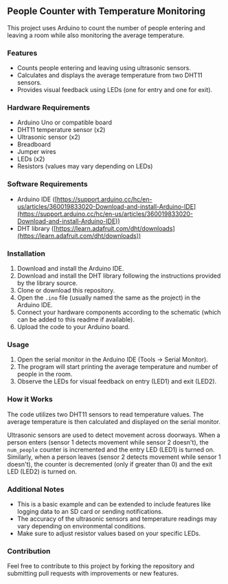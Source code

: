 ## People Counter with Temperature Monitoring 

This project uses Arduino to count the number of people entering and leaving a room while also monitoring the average temperature.

### Features

* Counts people entering and leaving using ultrasonic sensors.
* Calculates and displays the average temperature from two DHT11 sensors.
* Provides visual feedback using LEDs (one for entry and one for exit).

### Hardware Requirements

* Arduino Uno or compatible board
* DHT11 temperature sensor (x2)
* Ultrasonic sensor (x2)
* Breadboard
* Jumper wires
* LEDs (x2)
* Resistors (values may vary depending on LEDs)

### Software Requirements

* Arduino IDE ([https://support.arduino.cc/hc/en-us/articles/360019833020-Download-and-install-Arduino-IDE](https://support.arduino.cc/hc/en-us/articles/360019833020-Download-and-install-Arduino-IDE))
* DHT library ([https://learn.adafruit.com/dht/downloads](https://learn.adafruit.com/dht/downloads))

### Installation

1. Download and install the Arduino IDE.
2. Download and install the DHT library following the instructions provided by the library source.
3. Clone or download this repository.
4. Open the `.ino` file (usually named the same as the project) in the Arduino IDE.
5. Connect your hardware components according to the schematic (which can be added to this readme if available).
6. Upload the code to your Arduino board.

### Usage

1. Open the serial monitor in the Arduino IDE (Tools -> Serial Monitor).
2. The program will start printing the average temperature and number of people in the room.
3. Observe the LEDs for visual feedback on entry (LED1) and exit (LED2).

### How it Works

The code utilizes two DHT11 sensors to read temperature values. The average temperature is then calculated and displayed on the serial monitor.

Ultrasonic sensors are used to detect movement across doorways. When a person enters (sensor 1 detects movement while sensor 2 doesn't), the `num_people` counter is incremented and the entry LED (LED1) is turned on. Similarly, when a person leaves (sensor 2 detects movement while sensor 1 doesn't), the counter is decremented (only if greater than 0) and the exit LED (LED2) is turned on.

### Additional Notes

* This is a basic example and can be extended to include features like logging data to an SD card or sending notifications.
* The accuracy of the ultrasonic sensors and temperature readings may vary depending on environmental conditions.
* Make sure to adjust resistor values based on your specific LEDs.

### Contribution

Feel free to contribute to this project by forking the repository and submitting pull requests with improvements or new features.
